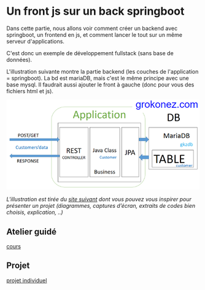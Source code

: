 # Un front js sur un back springboot

Dans cette partie, nous allons voir comment créer un backend avec springboot, un frontend en js, et comment lancer le tout sur un même serveur d'applications.

C'est donc un exemple de développement fullstack (sans base de données).

L'illustration suivante montre la partie backend (les couches de l'application = springboot). La bd est mariaDB, mais c'est le même principe avec une base mysql. Il faudrait aussi ajouter le front à gauche (donc pour vous des fichiers html et js).

![img](archi.png)

*L'illustration est tirée du [site suivant](https://grokonez.com/frontend/angular/angular-6/angular-6-httpclient-spring-boot-mariadb-example-spring-data-jpa-restapis-crud-example) dont vous pouvez vous inspirer pour présenter un projet (diagrammes, captures d’écran, extraits de codes bien choisis, explication, ..)*

## Atelier guidé

[cours](cours.md)

## Projet

[projet individuel](projet.md)
